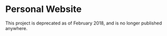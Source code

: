 # Personal Website

This project is deprecated as of February 2018, and is no longer published anywhere.
